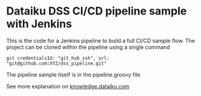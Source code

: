 # Dataiku DSS CI/CD pipeline sample with Jenkins

This is the code for a Jenkins pipeline to build a full CI/CD sample flow. The project can be cloned within the pipeline using a single command 
```
git credentialsId: "git_hub_ssh", url: "git@github.com:XYZ/dss_pipeline.git"
```

The pipeline sample itself is in the pipeline.groovy file

See more explanation on [knowledge.dataiku.com](https://knowledge.dataiku.com/latest/kb/o16n/jenkins-pipeline.html)